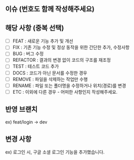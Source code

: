 <!-- PULL REQUEST TEMPLATE -->
<!-- (체크박스 "[ ]"를 "[x]"로 작성하여, 체크해주세요) -->

## 이슈 (번호도 함께 작성해주세요)

## 해당 사항 (중복 선택)

- [ ] FEAT : 새로운 기능 추가 및 개선
- [ ] FIX : 기존 기능 수정 및 정상 동작을 위한 간단한 추가, 수정사항
- [ ] BUG : 버그 수정
- [ ] REFACTOR : 결과의 변경 없이 코드의 구조를 재조정
- [ ] TEST : 테스트 코드 추가
- [ ] DOCS : 코드가 아닌 문서를 수정한 경우
- [ ] REMOVE : 파일을 삭제하는 작업만 수행
- [ ] RENAME : 파일 또는 폴더명을 수정하거나 위치(경로)를 변경
- [ ] ETC : 이외에 다른 경우 - 어떠한 사항인지 작성해주세요.

## 반영 브랜치
ex) feat/login -> dev

## 변경 사항
ex) 로그인 시, 구글 소셜 로그인 기능을 추가했습니다.
